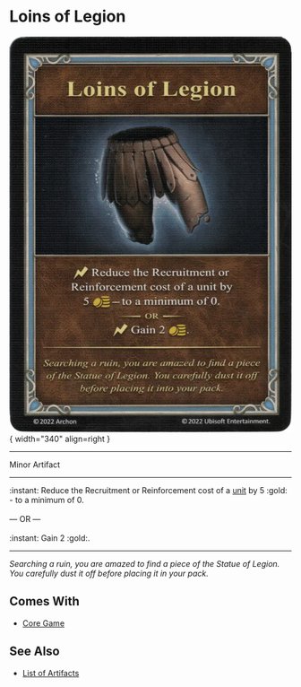 # Loins of Legion

![Loins of Legion](../assets/artifacts_minor-loins_of_legion.webp){ width="340" align=right }
___
Minor Artifact
___
:instant: Reduce the Recruitment or Reinforcement cost of a [unit](../units.md) by 5 :gold: - to a minimum of 0.<br><br>— OR —<br><br>:instant: Gain 2 :gold:.
___
*Searching a ruin, you are amazed to find a piece of the Statue of Legion. You carefully dust it off before placing it in your pack.*


## Comes With

- [Core Game](../content.md)


## See Also

- [List of Artifacts](../artifacts.md)

